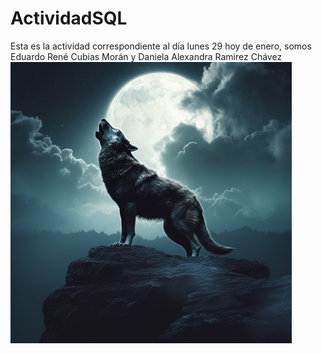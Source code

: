 # ActividadSQL
Esta es la actividad correspondiente al día lunes 29 hoy de enero, somos Eduardo René Cubias Morán y Daniela Alexandra Ramirez Chávez
![AUUUUU](/image.PNG)


